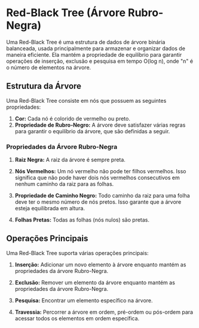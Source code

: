 # Red-Black Tree (Árvore Rubro-Negra)

Uma Red-Black Tree é uma estrutura de dados de árvore binária balanceada, usada principalmente para armazenar e organizar dados de maneira eficiente. Ela mantém a propriedade de equilíbrio para garantir operações de inserção, exclusão e pesquisa em tempo O(log n), onde "n" é o número de elementos na árvore.

## Estrutura da Árvore

Uma Red-Black Tree consiste em nós que possuem as seguintes propriedades:

1. **Cor:** Cada nó é colorido de vermelho ou preto.
2. **Propriedade de Rubro-Negro:** A árvore deve satisfazer várias regras para garantir o equilíbrio da árvore, que são definidas a seguir.

### Propriedades da Árvore Rubro-Negra

1. **Raiz Negra:** A raiz da árvore é sempre preta.

2. **Nós Vermelhos:** Um nó vermelho não pode ter filhos vermelhos. Isso significa que não pode haver dois nós vermelhos consecutivos em nenhum caminho da raiz para as folhas.

3. **Propriedade de Caminho Negro:** Todo caminho da raiz para uma folha deve ter o mesmo número de nós pretos. Isso garante que a árvore esteja equilibrada em altura.

4. **Folhas Pretas:** Todas as folhas (nós nulos) são pretas.

## Operações Principais

Uma Red-Black Tree suporta várias operações principais:

1. **Inserção:** Adicionar um novo elemento à árvore enquanto mantém as propriedades da árvore Rubro-Negra.

2. **Exclusão:** Remover um elemento da árvore enquanto mantém as propriedades da árvore Rubro-Negra.

3. **Pesquisa:** Encontrar um elemento específico na árvore.

4. **Travessia:** Percorrer a árvore em ordem, pré-ordem ou pós-ordem para acessar todos os elementos em ordem específica.
